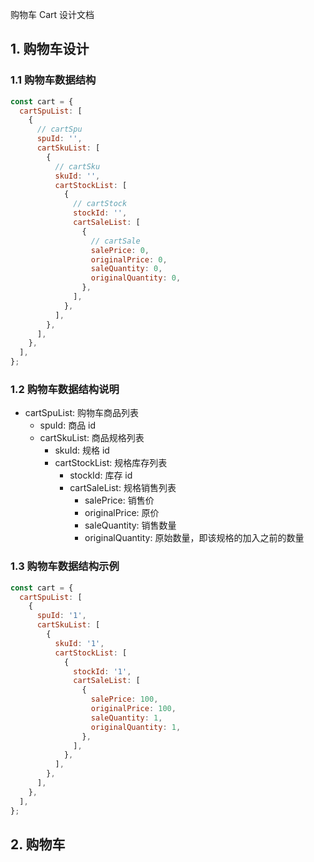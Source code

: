 购物车 Cart 设计文档

## 1. 购物车设计

### 1.1 购物车数据结构

```js
const cart = {
  cartSpuList: [
    {
      // cartSpu
      spuId: '',
      cartSkuList: [
        {
          // cartSku
          skuId: '',
          cartStockList: [
            {
              // cartStock
              stockId: '',
              cartSaleList: [
                {
                  // cartSale
                  salePrice: 0,
                  originalPrice: 0,
                  saleQuantity: 0,
                  originalQuantity: 0,
                },
              ],
            },
          ],
        },
      ],
    },
  ],
};
```

### 1.2 购物车数据结构说明

- cartSpuList: 购物车商品列表
  - spuId: 商品 id
  - cartSkuList: 商品规格列表
    - skuId: 规格 id
    - cartStockList: 规格库存列表
      - stockId: 库存 id
      - cartSaleList: 规格销售列表
        - salePrice: 销售价
        - originalPrice: 原价
        - saleQuantity: 销售数量
        - originalQuantity: 原始数量，即该规格的加入之前的数量

### 1.3 购物车数据结构示例

```js
const cart = {
  cartSpuList: [
    {
      spuId: '1',
      cartSkuList: [
        {
          skuId: '1',
          cartStockList: [
            {
              stockId: '1',
              cartSaleList: [
                {
                  salePrice: 100,
                  originalPrice: 100,
                  saleQuantity: 1,
                  originalQuantity: 1,
                },
              ],
            },
          ],
        },
      ],
    },
  ],
};
```

## 2. 购物车
